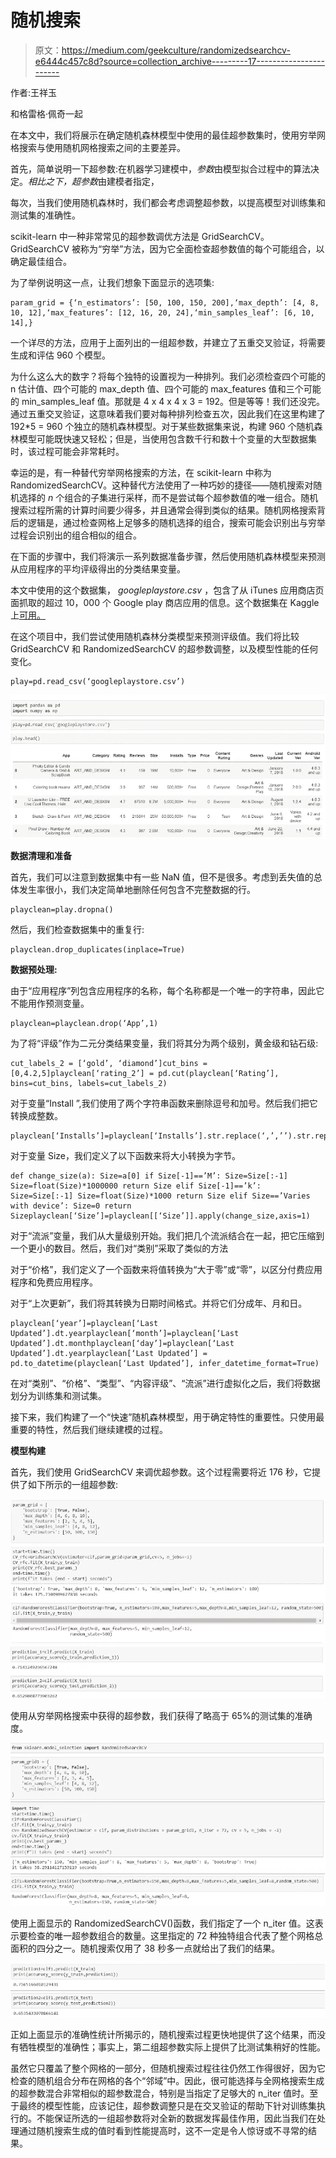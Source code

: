 # 随机搜索

> 原文：<https://medium.com/geekculture/randomizedsearchcv-e6444c457c8d?source=collection_archive---------17----------------------->

作者:王祥玉

和格雷格·佩奇一起

在本文中，我们将展示在确定随机森林模型中使用的最佳超参数集时，使用穷举网格搜索与使用随机网格搜索之间的主要差异。

首先，简单说明一下超参数:在机器学习建模中，*参数*由模型拟合过程中的算法决定。*相比之下，超参数*由建模者指定，

每次，当我们使用随机森林时，我们都会考虑调整超参数，以提高模型对训练集和测试集的准确性。

scikit-learn 中一种非常常见的超参数调优方法是 GridSearchCV。GridSearchCV 被称为“穷举”方法，因为它全面检查超参数值的每个可能组合，以确定最佳组合。

为了举例说明这一点，让我们想象下面显示的选项集:

```
param_grid = {‘n_estimators’: [50, 100, 150, 200],‘max_depth’: [4, 8, 10, 12],‘max_features’: [12, 16, 20, 24],‘min_samples_leaf’: [6, 10, 14],}
```

一个详尽的方法，应用于上面列出的一组超参数，并建立了五重交叉验证，将需要生成和评估 960 个模型。

为什么这么大的数字？将每个独特的设置视为一种排列。我们必须检查四个可能的 n 估计值、四个可能的 max_depth 值、四个可能的 max_features 值和三个可能的 min_samples_leaf 值。那就是 4 x 4 x 4 x 3 = 192。但是等等！我们还没完。通过五重交叉验证，这意味着我们要对每种排列检查五次，因此我们在这里构建了 192*5 = 960 个独立的随机森林模型。对于某些数据集来说，构建 960 个随机森林模型可能既快速又轻松；但是，当使用包含数千行和数十个变量的大型数据集时，该过程可能会非常耗时。

幸运的是，有一种替代穷举网格搜索的方法，在 scikit-learn 中称为 RandomizedSearchCV。这种替代方法使用了一种巧妙的捷径——随机搜索对随机选择的 *n* 个组合的子集进行采样，而不是尝试每个超参数值的唯一组合。随机搜索过程所需的计算时间要少得多，并且通常会得到类似的结果。随机网格搜索背后的逻辑是，通过检查网格上足够多的随机选择的组合，搜索可能会识别出与穷举过程会识别出的组合相似的组合。

在下面的步骤中，我们将演示一系列数据准备步骤，然后使用随机森林模型来预测从应用程序的平均评级得出的分类结果变量。

本文中使用的这个数据集， *googleplaystore.csv* ，包含了从 iTunes 应用商店页面抓取的超过 10，000 个 Google play 商店应用的信息。这个数据集在 Kaggle 上[可用。](https://www.kaggle.com/lava18/google-play-store-apps)

在这个项目中，我们尝试使用随机森林分类模型来预测评级值。我们将比较 GridSearchCV 和 RandomizedSearchCV 的超参数调整，以及模型性能的任何变化。

```
play=pd.read_csv(‘googleplaystore.csv’)
```

![](img/1e82dc55d8107c3495e409bf066eae13.png)

**数据清理和准备**

首先，我们可以注意到数据集中有一些 NaN 值，但不是很多。考虑到丢失值的总体发生率很小，我们决定简单地删除任何包含不完整数据的行。

```
playclean=play.dropna()
```

然后，我们检查数据集中的重复行:

```
playclean.drop_duplicates(inplace=True)
```

**数据预处理:**

由于“应用程序”列包含应用程序的名称，每个名称都是一个唯一的字符串，因此它不能用作预测变量。

```
playclean=playclean.drop(‘App’,1)
```

为了将“评级”作为二元分类结果变量，我们将其分为两个级别，黄金级和钻石级:

```
cut_labels_2 = [‘gold’, ‘diamond’]cut_bins = [0,4.2,5]playclean[‘rating_2’] = pd.cut(playclean[‘Rating’], bins=cut_bins, labels=cut_labels_2)
```

对于变量“Install ”,我们使用了两个字符串函数来删除逗号和加号。然后我们把它转换成整数。

```
playclean[‘Installs’]=playclean[‘Installs’].str.replace(‘,’,’’).str.replace(‘+’,’’).astype(‘int’)
```

对于变量 Size，我们定义了以下函数来将大小转换为字节。

```
def change_size(a): Size=a[0] if Size[-1]==’M’: Size=Size[:-1] Size=float(Size)*1000000 return Size elif Size[-1]==’k’: Size=Size[:-1] Size=float(Size)*1000 return Size elif Size==’Varies with device’: Size=0 return Sizeplayclean[‘Size’]=playclean[[‘Size’]].apply(change_size,axis=1)
```

对于“流派”变量，我们从大量级别开始。我们把几个流派结合在一起，把它压缩到一个更小的数目。然后，我们对“类别”采取了类似的方法

对于“价格”，我们定义了一个函数来将值转换为“大于零”或“零”，以区分付费应用程序和免费应用程序。

对于“上次更新”，我们将其转换为日期时间格式。并将它们分成年、月和日。

```
playclean[‘year’]=playclean[‘Last Updated’].dt.yearplayclean[‘month’]=playclean[‘Last Updated’].dt.monthplayclean[‘day’]=playclean[‘Last Updated’].dt.yearplayclean[‘Last Updated’] = pd.to_datetime(playclean[‘Last Updated’], infer_datetime_format=True)
```

在对“类别”、“价格”、“类型”、“内容评级”、“流派”进行虚拟化之后，我们将数据划分为训练集和测试集。

接下来，我们构建了一个“快速”随机森林模型，用于确定特性的重要性。只使用最重要的特性，然后我们继续建模的过程。

**模型构建**

首先，我们使用 GridSearchCV 来调优超参数。这个过程需要将近 176 秒，它提供了如下所示的一组超参数:

![](img/1f545a9d5e1976f2ed7b3963823d9c68.png)![](img/4c84de446a3071683ff4a4f3b0074e8e.png)

使用从穷举网格搜索中获得的超参数，我们获得了略高于 65%的测试集的准确度。

![](img/045130ed79e5be880ee419277941d7e4.png)

使用上面显示的 RandomizedSearchCV()函数，我们指定了一个 n_iter 值。这表示要检查的唯一超参数组合的数量。这里指定的 72 种独特组合代表了整个网格总面积的四分之一。随机搜索仅用了 38 秒多一点就给出了我们的结果。

![](img/c7573e32ed2ae69ac67f5964786df01c.png)

正如上面显示的准确性统计所揭示的，随机搜索过程更快地提供了这个结果，而没有牺牲模型的准确性；事实上，第二组超参数实际上提供了比测试集稍好的性能。

虽然它只覆盖了整个网格的一部分，但随机搜索过程往往仍然工作得很好，因为它检查的随机组合分布在网格的各个“邻域”中。因此，很可能选择与全网格搜索生成的超参数混合非常相似的超参数混合，特别是当指定了足够大的 n_iter 值时。至于最终的模型性能，应该记住，超参数调整只是在交叉验证的帮助下针对训练集执行的。不能保证所选的一组超参数将对全新的数据发挥最佳作用，因此当我们在处理通过随机搜索生成的值时看到性能提高时，这不一定是令人惊讶或不寻常的结果。